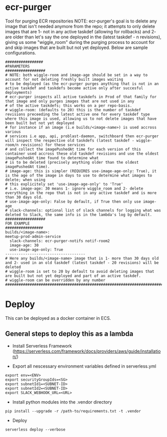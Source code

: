 # ecr-purger
Tool for purging ECR repositories
NOTE: ecr-purger's goal is to delete any image that isn't needed anymore from the repo; it attempts to only delete images
that are 1- not in any active taskdef (allowing for rollbacks) and 2- are older than let's say the one deployed in the
(latest taskdef - n revisions), giving us some "wiggle_room" during the purging process to account for and skip images that are built but not yet deployed. Below are sample configurations.
```
#################
#PARAMETERS
##################
# NOTE: both wiggle-room and image-age should be set in a way to account for not deleting freshly built images waiting 
# to be deployed (as the ecr-purger purges anything that is not in an active taskdef and taskdefs become active only after succesful deployments)
# ecr-purger inspects all active taskdefs in Prod of that family for that image and only purges images that are not used in any
# of the active taskdefs; this works on a per repo-basis.
# wiggle-room: (defaults to 20) this is the number of taskdef revisions preceeding the latest active one for every taskdef type where this image is used, allowing us to not delete images that have been built but not yet deployed 
# for instance if an image (i.e builds/<image-name>) is used accross various
# services i.e app, api, problast-daemon, switchboard then ecr-purger will inspect the respective old taskdefs (latest taskdef - wiggle-room/n revisions) for these services
# and collect the imagePushedAt time for each version of this container used accross these old taskdef revisions and use the oldest imagePushedAt time found to determine what
# is to be deleted (precisely anything older than the oldest imagePushedAt time).
# image-age: this is simpler (REQUIRES use-image-age-only: True), it is the age of the image in days to use to determine what images to delete; when using 
# this explicitely set 'use-image-age-only' to 'True'
# i.e. image-age: 30 means 1- ignore wiggle_room and 2- delete everything in the repo that is not in any active taskdef and is more than 30 days old.
# use-image-age-only: False by default, if True then only use image-age
# slack-channels: optional list of slack channels for logging what was deleted to Slack, the same info is in the lambda's log by default. 
##################
FOR EXAMPLE
#################
builds/<image-name>:
meetup-prod-admin-service
  slack-channels: ecr-purger-notifs notif-room2
  image-age: 30
  use-image-age-only: True 
------------------------------------
# Here any builds/<image-name> image that is 1- more than 30 days old and 2- used in an old taskdef (latest taskdef - 20 revisions) will be deleted
# wiggle-room is set to 20 by default to avoid deleting images that are built but not yet deployed and part of an active taskdef.
# wiggle-room can be overridden by any number
#############################################################################
```
# Deploy
This can be deployed as a docker container in ECS.

## General steps to deploy this as a lambda 

- Install Serverless Framework (https://serverless.com/framework/docs/providers/aws/guide/installation/)

- Export all nescessary environment variables defined in serverless.yml

```
export env=<ENV>
export securityGroupIds=<SG>
export subnetId1=<SUBNET-ID>
export subnetId2=<SUBNET-ID>
export SLACK_WEBHOOK_URL=<URL>

```

- Install python modules into the .vendor directory 
```
pip install --upgrade -r /path-to/requirements.txt -t .vendor
```

- Deploy
```
serverless deploy --verbose
```